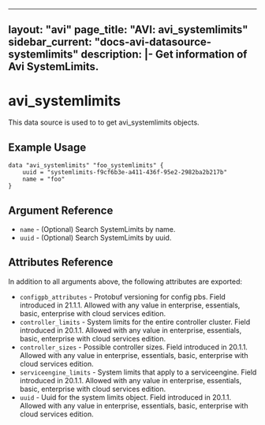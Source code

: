 <!--
    Copyright 2021 VMware, Inc.
    SPDX-License-Identifier: Mozilla Public License 2.0
-->
---
layout: "avi"
page_title: "AVI: avi_systemlimits"
sidebar_current: "docs-avi-datasource-systemlimits"
description: |-
  Get information of Avi SystemLimits.
---

# avi_systemlimits

This data source is used to to get avi_systemlimits objects.

## Example Usage

```hcl
data "avi_systemlimits" "foo_systemlimits" {
    uuid = "systemlimits-f9cf6b3e-a411-436f-95e2-2982ba2b217b"
    name = "foo"
}
```

## Argument Reference

* `name` - (Optional) Search SystemLimits by name.
* `uuid` - (Optional) Search SystemLimits by uuid.

## Attributes Reference

In addition to all arguments above, the following attributes are exported:

* `configpb_attributes` - Protobuf versioning for config pbs. Field introduced in 21.1.1. Allowed with any value in enterprise, essentials, basic, enterprise with cloud services edition.
* `controller_limits` - System limits for the entire controller cluster. Field introduced in 20.1.1. Allowed with any value in enterprise, essentials, basic, enterprise with cloud services edition.
* `controller_sizes` - Possible controller sizes. Field introduced in 20.1.1. Allowed with any value in enterprise, essentials, basic, enterprise with cloud services edition.
* `serviceengine_limits` - System limits that apply to a serviceengine. Field introduced in 20.1.1. Allowed with any value in enterprise, essentials, basic, enterprise with cloud services edition.
* `uuid` - Uuid for the system limits object. Field introduced in 20.1.1. Allowed with any value in enterprise, essentials, basic, enterprise with cloud services edition.

